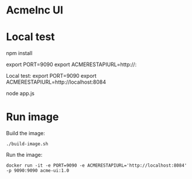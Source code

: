# AcmeInc UI

# Local test

npm install

export PORT=9090
export ACMERESTAPIURL=http://<HOST>:<PORT>

Local test:
export PORT=9090
export ACMERESTAPIURL=http://localhost:8084


node app.js

# Run image

Build the image:

    ./build-image.sh

Run the image:

    docker run -it -e PORT=9090 -e ACMERESTAPIURL='http://localhost:8084' -p 9090:9090 acme-ui:1.0
